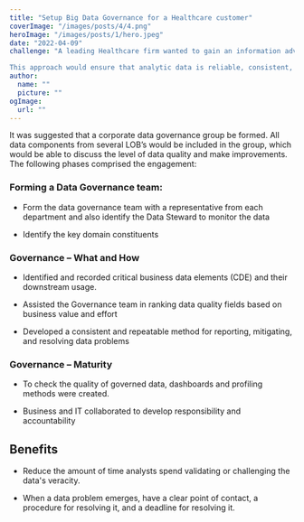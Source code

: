 ```yaml
---
title: "Setup Big Data Governance for a Healthcare customer"
coverImage: "/images/posts/4/4.png"
heroImage: "/images/posts/1/hero.jpeg"
date: "2022-04-09"
challenge: "A leading Healthcare firm wanted to gain an information advantage over the competition, the customer realized the need for Advanced Analytics and Business Intelligence skills. The customer wanted to improve their existing data governance procedure so that these analytics teams may develop as quickly and efficiently as feasible.

This approach would ensure that analytic data is reliable, consistent, and accurate, allowing analytics teams to spend their efforts entirely on issue solution rather than data cleansing."
author:
  name: ""
  picture: ""
ogImage:
  url: ""
---
```


It was suggested that a corporate data governance group be formed. All data components from several LOB’s would be included in the group, which would be able to discuss the level of data quality and make improvements. The following phases comprised the engagement:

### Forming a Data Governance team:

- Form the data governance team with a representative from each department and also identify the Data Steward to monitor the data

- Identify the key domain constituents

### Governance – What and How

- Identified and recorded critical business data elements (CDE) and their downstream usage.

- Assisted the Governance team in ranking data quality fields based on business value and effort

- Developed a consistent and repeatable method for reporting, mitigating, and resolving data problems

### Governance – Maturity

- To check the quality of governed data, dashboards and profiling methods were created.

- Business and IT collaborated to develop responsibility and accountability

## Benefits

- Reduce the amount of time analysts spend validating or challenging the data's veracity.

- When a data problem emerges, have a clear point of contact, a procedure for resolving it, and a deadline for resolving it.
